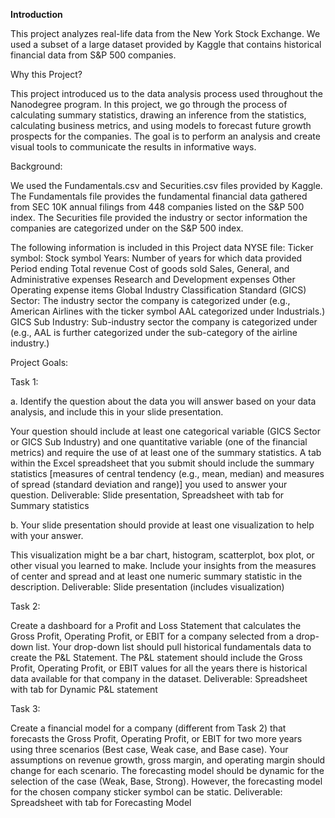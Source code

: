 **Introduction**

This project analyzes real-life data from the New York Stock Exchange. We used a subset of a large dataset provided by Kaggle that contains historical financial data from S&P 500 companies. 

Why this Project?

This project introduced us to the data analysis process used throughout the Nanodegree program. In this project, we go through the process of calculating summary statistics, drawing an inference from the statistics, calculating business metrics, and using models to forecast future growth prospects for the companies. The goal is to perform an analysis and create visual tools to communicate the results in informative ways.



Background:

We used the Fundamentals.csv and Securities.csv files provided by Kaggle. The Fundamentals file provides the fundamental financial data gathered from SEC 10K annual filings from 448 companies listed on the S&P 500 index. The Securities file provided the industry or sector information the companies are categorized under on the S&P 500 index.

The following information is included in this Project data NYSE file:
Ticker symbol: Stock symbol
Years: Number of years for which data provided
Period ending
Total revenue
Cost of goods sold
Sales, General, and Administrative expenses
Research and Development expenses
Other Operating expense items
Global Industry Classification Standard (GICS) Sector: The industry sector the company is categorized under (e.g., American Airlines with the ticker symbol AAL categorized under Industrials.)
GICS Sub Industry: Sub-industry sector the company is categorized under (e.g., AAL is further categorized under the sub-category of the airline industry.)

Project Goals:

Task 1: 

a. Identify the question about the data you will answer based on your data analysis, and include this in your slide presentation.

Your question should include at least one categorical variable (GICS Sector or GICS Sub Industry) and one quantitative variable (one of the financial metrics) and require the use of at least one of the summary statistics.
A tab within the Excel spreadsheet that you submit should include the summary statistics [measures of central tendency (e.g., mean, median) and measures of spread (standard deviation and range)] you used to answer your question.
Deliverable: Slide presentation, Spreadsheet with tab for Summary statistics

b. Your slide presentation should provide at least one visualization to help with your answer.

This visualization might be a bar chart, histogram, scatterplot, box plot, or other visual you learned to make. Include your insights from the measures of center and spread and at least one numeric summary statistic in the description.
Deliverable: Slide presentation (includes visualization)

Task 2:

Create a dashboard for a Profit and Loss Statement that calculates the Gross Profit, Operating Profit, or EBIT for a company selected from a drop-down list.
Your drop-down list should pull historical fundamentals data to create the P&L Statement.
The P&L statement should include the Gross Profit, Operating Profit, or EBIT values for all the years there is historical data available for that company in the dataset.
Deliverable: Spreadsheet with tab for Dynamic P&L statement

Task 3:

Create a financial model for a company (different from Task 2) that forecasts the Gross Profit, Operating Profit, or EBIT for two more years using three scenarios (Best case, Weak case, and Base case).
Your assumptions on revenue growth, gross margin, and operating margin should change for each scenario.
The forecasting model should be dynamic for the selection of the case (Weak, Base, Strong). However, the forecasting model for the chosen company sticker symbol can be static.
Deliverable: Spreadsheet with tab for Forecasting Model
